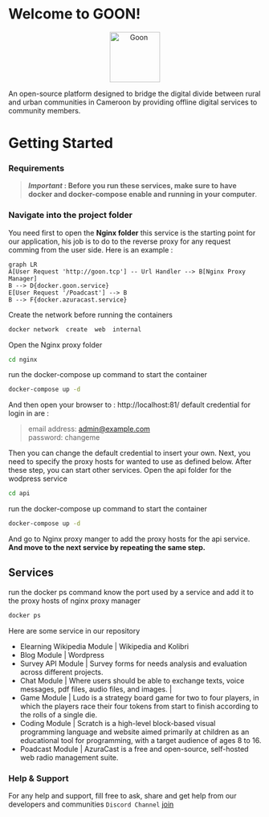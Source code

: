 # Welcome to GOON!

<p align="center">
<img  src="https://avatars.githubusercontent.com/u/116578301?s=200&v=4"  width="100"  alt="Goon"  /></p>

An open-source platform designed to bridge the digital divide between rural and urban communities in Cameroon by providing offline digital services to community members.

# Getting Started

### Requirements

> **<i>Important </i> : Before you run these services, make sure to have docker and docker-compose enable and running in your computer**.

### Navigate into the project folder

You need first to open the **Nginx folder**
this service is the starting point for our application, his job is to do to the reverse proxy for any request comming from the user side.
Here is an example :

```mermaid
graph LR
A[User Request 'http://goon.tcp'] -- Url Handler --> B[Nginx Proxy Manager]
B --> D{docker.goon.service}
E[User Request '/Poadcast'] --> B
B --> F{docker.azuracast.service}
```

Create the network before running the containers

```bash
docker network  create  web  internal
```

Open the Nginx proxy folder

```bash
cd nginx
```

run the docker-compose up command to start the container

```bash
docker-compose up -d
```

And then open your browser to : http://localhost:81/
default credential for login in are :

> email address: admin@example.com </br>
> password: changeme

Then you can change the default credential to insert your own.
Next, you need to specify the proxy hosts for wanted to use as defined below.
After these step, you can start other services.
Open the api folder for the wodpress service

```bash
cd api
```

run the docker-compose up command to start the container

```bash
docker-compose up -d
```

And go to Nginx proxy manger to add the proxy hosts for the api service.
**And move to the next service by repeating the same step.**

## Services

run the docker ps command know the port used by a service and add it to the proxy hosts of nginx proxy manager

```bash
docker ps
```

Here are some service in our repository

- Elearning Wikipedia Module | Wikipedia and Kolibri
- Blog Module | Wordpress
- Survey API Module | Survey forms for needs analysis and evaluation across different projects.
- Chat Module | Where users should be able to exchange texts, voice messages, pdf files, audio files, and images. |
- Game Module | Ludo is a strategy board game for two to four players, in which the players race their four tokens from start to finish according to the rolls of a single die.
- Coding Module | Scratch is a high-level block-based visual programming language and website aimed primarily at children as an educational tool for programming, with a target audience of ages 8 to 16.
- Poadcast Module | AzuraCast is a free and open-source, self-hosted web radio management suite.

### Help & Support

For any help and support, fill free to ask, share and get help from our developers and communities `Discord Channel` [join](https://discord.gg/vNNsKGZN)
